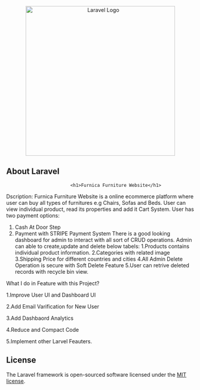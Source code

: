<p align="center"><a href="https://laravel.com" target="_blank"><img src="https://raw.githubusercontent.com/laravel/art/master/logo-lockup/5%20SVG/2%20CMYK/1%20Full%20Color/laravel-logolockup-cmyk-red.svg" width="400" alt="Laravel Logo"></a></p>

## About Laravel

                            <h1>Furnica Furniture Website</h1>
Dscription: 
 Furnica Furniture Website is a online ecommerce platform where user can buy all types of furnitures
 e.g Chairs, Sofas and Beds. User can view individual product, read its properties and add it Cart System.
 User has two payment options:
  1. Cash At Door Step 
  2. Payment with STRIPE Payment System
 There is a good looking dashboard for admin to interact with all sort of CRUD operations.
 Admin can able to create,update and delete below tabels:
  1.Products contains individual product information.
  2.Categories with related image
  3.Shipping Price for different countries and cities
  4.All Admin Delete Operation is secure with Soft Delete Feature
  5.User can retrive deleted records with recycle bin view.

What I do in Feature with this Project?

1.Improve User UI and Dashboard UI

2.Add Email Varification for New User

3.Add Dashbaord Analytics

4.Reduce and Compact Code

5.Implement other Larvel Feauters.


## License

The Laravel framework is open-sourced software licensed under the [MIT license](https://opensource.org/licenses/MIT).
